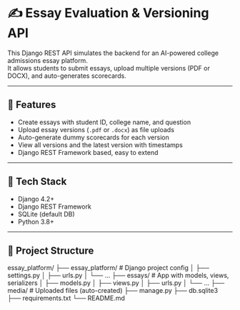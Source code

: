 # ✍️ Essay Evaluation & Versioning API

This Django REST API simulates the backend for an AI-powered college admissions essay platform.  
It allows students to submit essays, upload multiple versions (PDF or DOCX), and auto-generates scorecards.

---

## 🚀 Features

- Create essays with student ID, college name, and question
- Upload essay versions (`.pdf` or `.docx`) as file uploads
- Auto-generate dummy scorecards for each version
- View all versions and the latest version with timestamps
- Django REST Framework based, easy to extend

---

## 🔧 Tech Stack

- Django 4.2+
- Django REST Framework
- SQLite (default DB)
- Python 3.8+

---

## 📁 Project Structure
essay_platform/
├── essay_platform/ # Django project config
│ ├── settings.py
│ ├── urls.py
│ └── ...
├── essays/ # App with models, views, serializers
│ ├── models.py
│ ├── views.py
│ ├── urls.py
│ └── ...
├── media/ # Uploaded files (auto-created)
├── manage.py
├── db.sqlite3
├── requirements.txt
└── README.md


